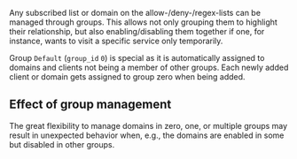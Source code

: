 Any subscribed list or domain on the allow-/deny-/regex-lists can be managed through groups. This allows not only grouping them to highlight their relationship, but also enabling/disabling them together if one, for instance, wants to visit a specific service only temporarily.

Group `Default` (`group_id` `0`) is special as it is automatically assigned to domains and clients not being a member of other groups. Each newly added client or domain gets assigned to group zero when being added.

## Effect of group management

The great flexibility to manage domains in zero, one, or multiple groups may result in unexpected behavior when, e.g., the domains are enabled in some but disabled in other groups.
